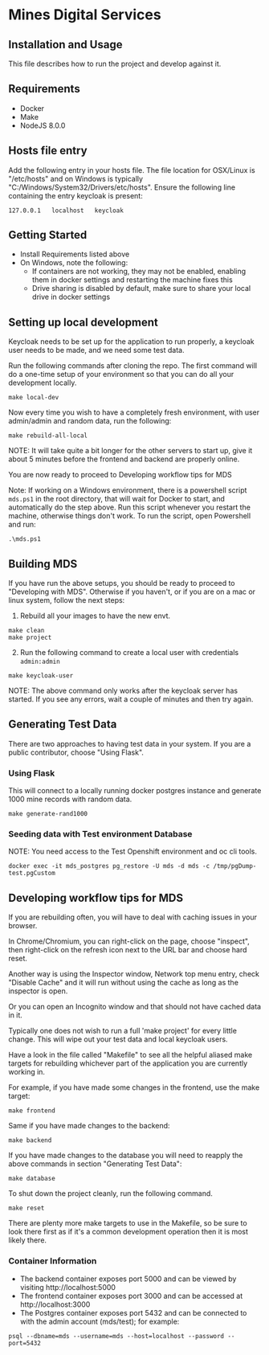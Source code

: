 # Mines Digital Services

## Installation and Usage

This file describes how to run the project and develop against it.

## Requirements

- Docker
- Make
- NodeJS 8.0.0

## Hosts file entry

Add the following entry in your hosts file.  The file location for OSX/Linux is "/etc/hosts" and on Windows is typically "C:/Windows/System32/Drivers/etc/hosts".  Ensure the following line containing the entry keycloak is present:

```
127.0.0.1	localhost	keycloak
```

## Getting Started

- Install Requirements listed above
- On Windows, note the following:
    - If containers are not working, they may not be enabled, enabling them in docker settings and restarting the machine fixes this
    - Drive sharing is disabled by default, make sure to share your local drive in docker settings

## Setting up local development

Keycloak needs to be set up for the application to run properly, a keycloak user needs to be made, and we need some test data.

Run the following commands after cloning the repo.  The first command will do a one-time setup of your environment so that you can do all your development locally.

```
make local-dev
```

Now every time you wish to have a completely fresh environment, with user admin/admin and random data, run the following:

```
make rebuild-all-local
```

NOTE: It will take quite a bit longer for the other servers to start up, give it about 5 minutes before the frontend and backend are properly online.

You are now ready to proceed to Developing workflow tips for MDS

Note: If working on a Windows environment, there is a powershell script `mds.ps1` in the root directory, that will wait for Docker to start, and automatically do the step above. Run this script whenever you restart the machine, otherwise things don't work. To run the script, open Powershell and run:
```
.\mds.ps1
```


## Building MDS

If you have run the above setups, you should be ready to proceed to "Developing with MDS".  Otherwise if you haven't, or if you are on a mac or linux system, follow the next steps:

1. Rebuild all your images to have the new envt.

```
make clean
make project
```

2. Run the following command to create a local user with credentials `admin:admin`

```
make keycloak-user
```

NOTE: The above command only works after the keycloak server has started. If you see
any errors, wait a couple of minutes and then try again.


## Generating Test Data

There are two approaches to having test data in your system.  If you are a public contributor, choose "Using Flask".

### Using Flask

This will connect to a locally running docker postgres instance and generate 1000 mine records with random data.

```
make generate-rand1000
```

### Seeding data with Test environment Database

NOTE: You need access to the Test Openshift environment and oc cli tools.

```
docker exec -it mds_postgres pg_restore -U mds -d mds -c /tmp/pgDump-test.pgCustom
```

## Developing workflow tips for MDS

If you are rebuilding often, you will have to deal with caching issues in your browser.

In Chrome/Chromium, you can right-click on the page, choose "inspect", then right-click on the refresh icon next to the URL bar and choose hard reset.

Another way is using the Inspector window, Network top menu entry, check "Disable Cache" and it will run without using the cache as long as the inspector is open.

Or you can open an Incognito window and that should not have cached data in it.

Typically one does not wish to run a full 'make project' for every little change.  This will wipe out your test data and local keycloak users.

Have a look in the file called "Makefile" to see all the helpful aliased make targets for rebuilding whichever part of the application you are currently working in.  

For example, if you have made some changes in the frontend, use the make target:
```
make frontend
```

Same if you have made changes to the backend:
```
make backend
```

If you have made changes to the database you will need to reapply the above commands in section "Generating Test Data":
```
make database
```

To shut down the project cleanly, run the following command.
```
make reset
```

There are plenty more make targets to use in the Makefile, so be sure to look there first as if it's a common development operation then it is most likely there.


### Container Information

- The backend container exposes port 5000 and can be viewed by visiting http://localhost:5000
- The frontend container exposes port 3000 and can be accessed at http://localhost:3000
- The Postgres container exposes port 5432 and can be connected to with the admin account (mds/test); for example:

```
psql --dbname=mds --username=mds --host=localhost --password --port=5432
```

